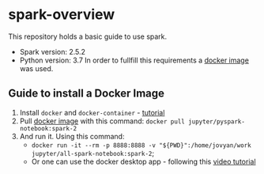 # spark-overview

This repository holds a basic guide to use spark.
- Spark version: 2.5.2
- Python version: 3.7
In order to fullfill this requirements a [docker image](https://hub.docker.com/r/jupyter/pyspark-notebook) was used. 

## Guide to install a Docker Image
1. Install `docker` and `docker-container` - [tutorial](https://www.digitalocean.com/community/tutorials/how-to-install-and-use-docker-on-ubuntu-20-04-pt)
2. Pull [docker image](https://hub.docker.com/layers/pyspark-notebook/jupyter/pyspark-notebook/spark-2/images/sha256-ebc1a962b4fd9f489b0147c0dfb79c91f232b73337c1ac9bcee695c21e0d646c?context=explore) with this command: `docker pull jupyter/pyspark-notebook:spark-2`
3. And run it. Using this command: 
    - ```docker run -it --rm -p 8888:8888 -v "${PWD}":/home/jovyan/work jupyter/all-spark-notebook:spark-2```;
    - Or one can use the docker desktop app - following this [video tutorial](https://www.youtube.com/watch?v=DAdCrDVECwY)